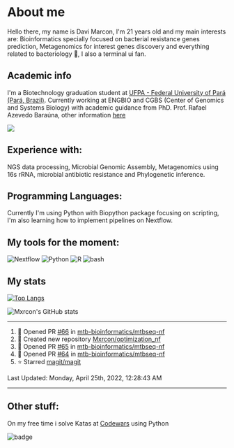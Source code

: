 # About me
Hello there, my name is Davi Marcon, I'm 21 years old and my main interests are: Bioinformatics specially focused on bacterial resistance genes prediction, Metagenomics for interest genes discovery and everything related to bacteriology 🔬, I also a terminal ui fan.

## Academic info
I'm a Biotechnology graduation student at [UFPA - Federal University of Pará (Pará, Brazil)](https://ufpa.br).
Currently working at ENGBIO and CGBS (Center of Genomics and Systems Biology) with academic guidance from PhD. Prof. Rafael Azevedo Baraúna, other information [here](./contributions.md)

[![](https://img.shields.io/badge/ORCID-informational?style=flat&logo=ORCID&logoColor=white&color=A6CE39)](https://orcid.org/0000-0003-1014-422X)
## Experience with:
NGS data processing, Microbial Genomic Assembly, Metagenomics using 16s rRNA, microbial antibiotic resistance and
Phylogenetic inference.
## Programming Languages:
Currently I'm using Python with Biopython package focusing on scripting, 
I'm also learning how to implement pipelines on Nextflow.

## My tools for the moment:
![Nextflow](https://api.iconify.design/file-icons:nextflow.svg?color=%2327ae60&width=30&height=30)
![Python](https://api.iconify.design/logos:python.svg?width=30&height=30)
![R](https://api.iconify.design/logos:r-lang.svg?width=30&height=30')
![bash](https://api.iconify.design/logos:bash-icon.svg?width=30&height=30)

## My stats
[![Top Langs](https://github-readme-stats.vercel.app/api/top-langs/?username=mxrcon&layout=compact&hide=tex,css,html,scss,ruby&exclude_repo=dotfiles,mxrcon,website-nos,study_notes&theme=nightowl)](https://github.com/anuraghazra/github-readme-stats)

![Mxrcon's GitHub stats](https://github-readme-stats.vercel.app/api?username=Mxrcon&show_icons=true&theme=nightowl)

---

<!--RECENT_ACTIVITY:start-->
1. 💪 Opened PR [#66](https://github.com/mtb-bioinformatics/mtbseq-nf/pull/66) in [mtb-bioinformatics/mtbseq-nf](https://github.com/mtb-bioinformatics/mtbseq-nf)
2. 📔 Created new repository [Mxrcon/optimization_nf](https://github.com/Mxrcon/optimization_nf)
3. 💪 Opened PR [#65](https://github.com/mtb-bioinformatics/mtbseq-nf/pull/65) in [mtb-bioinformatics/mtbseq-nf](https://github.com/mtb-bioinformatics/mtbseq-nf)
4. 💪 Opened PR [#64](https://github.com/mtb-bioinformatics/mtbseq-nf/pull/64) in [mtb-bioinformatics/mtbseq-nf](https://github.com/mtb-bioinformatics/mtbseq-nf)
5. ⭐ Starred [magit/magit](https://github.com/magit/magit)
<!--RECENT_ACTIVITY:end-->

<!--RECENT_ACTIVITY:last_update-->
Last Updated: Monday, April 25th, 2022, 12:28:43 AM
<!--RECENT_ACTIVITY:last_update_end-->

---

## Other stuff:
On my free time i solve Katas at [Codewars](https://www.codewars.com/) using Python

![badge](https://www.codewars.com/users/Mxrcon/badges/large)

